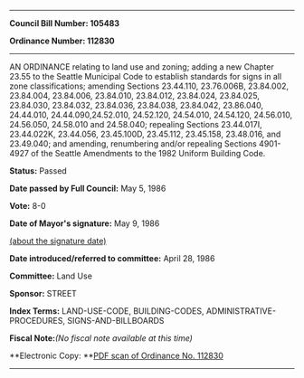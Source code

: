 

********

**Council Bill Number: 105483**
   
**Ordinance Number: 112830**
********

 AN ORDINANCE relating to land use and zoning; adding a new Chapter 23.55 to the Seattle Municipal Code to establish standards for signs in all zone classifications; amending Sections 23.44.110, 23.76.006B, 23.84.002, 23.84.004, 23.84.006, 23.84.010, 23.84.012, 23.84.024, 23.84.025, 23.84.030, 23.84.032, 23.84.036, 23.84.038, 23.84.042, 23.86.040, 24.44.010, 24.44.090,24.52.010, 24.52.120, 24.54.010, 24.54.120, 24.56.010, 24.56.050, 24.58.010 and 24.58.040; repealing Sections 23.44.017I, 23.44.022K, 23.44.056, 23.45.100D, 23.45.112, 23.45.158, 23.48.016, and 23.49.040; and amending, renumbering and/or repealing Sections 4901-4927 of the Seattle Amendments to the 1982 Uniform Building Code.

**Status:** Passed
   
**Date passed by Full Council:** May 5, 1986
   
**Vote:** 8-0
   
**Date of Mayor's signature:** May 9, 1986
   
[(about the signature date)](/~public/approvaldate.htm)
   
   
   
**Date introduced/referred to committee:** April 28, 1986
   
**Committee:** Land Use
   
**Sponsor:** STREET
   
   
**Index Terms:** LAND-USE-CODE, BUILDING-CODES, ADMINISTRATIVE-PROCEDURES, SIGNS-AND-BILLBOARDS

**Fiscal Note:**_(No fiscal note available at this time)_

**Electronic Copy: **[PDF scan of Ordinance No. 112830](/~archives/Ordinances/Ord_112830.pdf)

********


